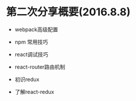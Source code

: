 # 第二次分享概要(2016.8.8)

* webpack高级配置

* npm 常用技巧

* react调试技巧

* react-router路由机制

* 初识redux

* 了解react-redux

